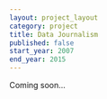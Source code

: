 ```yaml
---
layout: project_layout
category: project
title: Data Journalism
published: false
start_year: 2007
end_year: 2015
---
```


Coming soon...